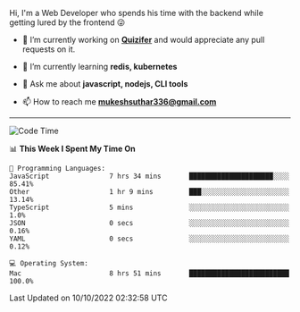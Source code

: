 Hi, I'm a Web Developer who spends his time with the backend while getting lured by the frontend 😜

- 🔭 I’m currently working on **[Quizifer](https://github.com/SutharMukesh/Quizifer/)** and would appreciate any pull requests on it.

- 🌱 I’m currently learning **redis, kubernetes**

- 💬 Ask me about **javascript, nodejs, CLI tools**

- 📫 How to reach me **mukeshsuthar336@gmail.com**

---
<!--START_SECTION:waka-->
![Code Time](http://img.shields.io/badge/Code%20Time-1%2C810%20hrs%2052%20mins-blue)

📊 **This Week I Spent My Time On** 

```text
💬 Programming Languages: 
JavaScript               7 hrs 34 mins       █████████████████████░░░░   85.41% 
Other                    1 hr 9 mins         ███░░░░░░░░░░░░░░░░░░░░░░   13.14% 
TypeScript               5 mins              ░░░░░░░░░░░░░░░░░░░░░░░░░   1.0% 
JSON                     0 secs              ░░░░░░░░░░░░░░░░░░░░░░░░░   0.16% 
YAML                     0 secs              ░░░░░░░░░░░░░░░░░░░░░░░░░   0.12%

💻 Operating System: 
Mac                      8 hrs 51 mins       █████████████████████████   100.0%

```


 Last Updated on 10/10/2022 02:32:58 UTC
<!--END_SECTION:waka-->

